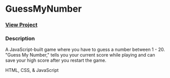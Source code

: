 # GuessMyNumber

### <a href="https://guessmynumbers.netlify.app/">View Project</a>

### Description
A JavaScript-built game where you have to guess a number between 1 - 20. "Guess My Number," tells you your current score while playing and can save your high score after you restart the game.

HTML, CSS, & JavaScript
